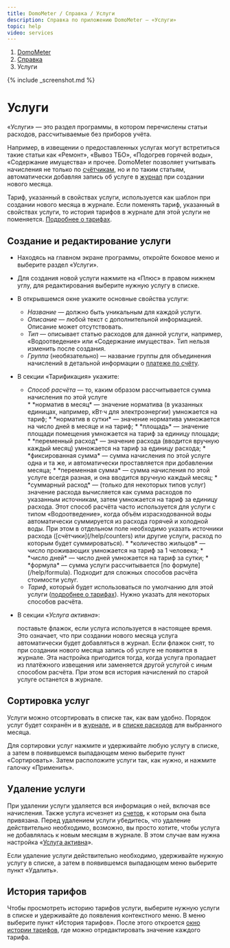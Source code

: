 ```yaml
---
title: DomoMeter / Справка / Услуги
description: Справка по приложению DomoMeter — «Услуги»
topic: help
video: services
---
```


<div class="row">
	<ol class="breadcrumb pull-right">
	  <li><a href="/">DomoMeter</a></li>
	  <li><a href="/help">Справка</a></li>
	  <li class="active">Услуги</li>
	</ol>
</div>

<script type="text/javascript">
	var screenshots = [
	  '/assets/img/screens/services.png', 
	  '/assets/img/screens/service-properties.png'
	];
</script>
{% include _screenshot.md %}

<div class="instruction" markdown="1">

# Услуги

«Услуги» — это раздел программы, в котором перечислены статьи расходов, рассчитываемые без приборов учёта.  
 
Например, в извещении о предоставленных услугах могут встретиться такие статьи как «Ремонт», «Вывоз ТБО», «Подогрев горячей воды», «Содержание имущества» и прочее.
DomoMeter позволяет учитывать начисления не только по [счётчикам](/help/counters), но и по таким статьям, автоматически добавляя запись об услуге в [журнал](/help/journal) при создании нового месяца.

Тариф, указанный в свойствах услуги, используется как шаблон при создании нового месяца в журнале.
Если поменять тариф, указанный в свойствах услуги, то история тарифов в журнале для этой услуги не поменяется.
[Подробнее о тарифах](/help/tariffs).

## Создание и редактирование услуги

* Находясь на главном экране программы, откройте боковое меню и выберите раздел «Услуги». 
 
* Для создания новой услуги нажмите на «Плюс» в правом нижнем углу, для редактирования выберите нужную услугу в списке. 
 
* В открывшемся окне укажите основные свойства услуги: 
  * *Название* — должно быть уникальным для каждой услуги. 
  * *Описание* — любой текст с дополнительной информацией. Описание может отсутствовать. 
  * *Тип* — описывает статью расходов для данной услуги, например, «Водоотведение» или «Содержание имущества». Тип нельзя изменить после создания. 
  * *Группа* (необязательно) — название группы для объединения начислений в детальной информации о [платеже по счёту](/help/payments). 
  
* В секции «Тарификация» укажите:
  * *<span class="toggle toggler" data-toggle="collapse" data-target="#tarification-type">Способ расчёта</span>* — то, каким образом рассчитывается сумма начисления по этой услуге
	<div id="tarification-type" class="collapse fade" markdown="1">
	  * *норматив в месяц* — значение норматива (в указанных единицах, например, кВт·ч для электроэнергии) умножается на тариф;
	  * *норматив в сутки* — значение норматива умножается на число дней в месяце и на тариф;
	  * *площадь* — значение площади помещения умножается на тариф за единицу площади;
	  * *переменный расход* — значение расхода (вводится вручную каждый месяц) умножается на тариф за единицу расхода;
	  * *фиксированная сумма* — сумма начисления по этой услуге одна и та же, и автоматически проставляется при добавлении месяца;
	  * *переменная сумма* — сумма начисления по этой услуге всегдя разная, и она вводится вручную каждый месяц;
	  * *суммарный расход* — (только для некоторых типов услуг) значение расхода вычисляется как сумма расходов по указанным источникам, затем умножается на тариф за единицу расхода.  
	  Этот способ расчёта часто используется для услуги с типом «Водоотведение», когда объём израсходованной воды автоматически суммируется из расхода горячей и холодной воды.
	  При этом в отдельном поле необходимо указать источники расхода ([счётчики](/help/counters) или другие услуги, расход по которым будет суммироваться).
	  * *количество жильцов* — число проживающих умножается на тариф за 1 человека;
	  * *число дней* — число дней умножается на тариф за сутки;
	  * *формула* — сумма услуги рассчитывается [по формуле](/help/formula). Подходит для сложных способов расчёта стоимости услуг.
	</div>
  * *Тариф*, который будет использоваться по умолчанию для этой услуги ([подробнее о тарифах](/help/tariffs)). Нужно указать для некоторых способов расчёта.

* В секции «*Услуга активна*»:<a id="service-is-active"></a>  
  
  поставьте флажок, если услуга используется в настоящее время. 
Это означает, что при создании нового месяца услуга автоматически будет добавляться в журнал. 
Если флажок снят, то при создании нового месяца запись об услуге не появится в журнале.
Эта настройка пригодится тогда, когда услуга пропадает из платёжного извещения или заменяется другой услугой с иным способом расчёта.
При этом вся история начислений по старой услуге останется в журнале.  

## Сортировка услуг
  
Услуги можно отсортировать в списке так, как вам удобно. Порядок услуг будет сохранён и в [журнале](/help/readings), и в [списке расходов](/help/payments) для выбранного месяца.  

Для сортировки услуг нажмите и удерживайте любую услугу в списке, а затем в появившемся выпадающем меню выберите пункт «Сортировать».
Затем расположите услуги так, как нужно, и нажмите галочку «Применить».
  
## Удаление услуги  
  
При удалении услуги удаляется вся информация о ней, включая все начисления. Также услуга исчезнет из [счетов](/help/bills), к которым она была привязана.
Перед удалением услуги убедитесь, что удаление действительно необходимо, возможно, вы просто хотите, чтобы услуга не добавлялась к новым месяцам в журнале. В этом случае вам нужна настройка «<a href="#service-is-active" class="page-scroll">Услуга активна</a>».

Если удаление услуги действительно необходимо, удерживайте нужную услугу в списке, а затем в появившемся выпадающем меню выберите пункт «Удалить».

## История тарифов

Чтобы просмотреть историю тарифов услуги, выберите нужную услуги в списке и удерживайте до появления контекстного меню. 
В меню выберите пункт «История тарифов». 
После этого откроется [окно истории тарифов](/help/tariffs/#history), где можно отредактировать значение каждого тарифа.

</div>